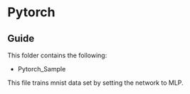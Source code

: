 # Pytorch

## Guide

This folder contains the following:

* Pytorch_Sample

This file trains mnist data set by setting the network to MLP.






